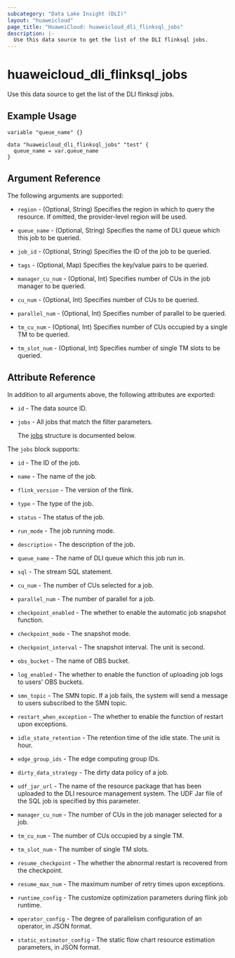 ```yaml
---
subcategory: "Data Lake Insight (DLI)"
layout: "huaweicloud"
page_title: "HuaweiCloud: huaweicloud_dli_flinksql_jobs"
description: |-
  Use this data source to get the list of the DLI flinksql jobs.
---
```


# huaweicloud_dli_flinksql_jobs

Use this data source to get the list of the DLI flinksql jobs.

## Example Usage

```hcl
variable "queue_name" {}

data "huaweicloud_dli_flinksql_jobs" "test" {
  queue_name = var.queue_name
}
```

## Argument Reference

The following arguments are supported:

* `region` - (Optional, String) Specifies the region in which to query the resource.
  If omitted, the provider-level region will be used.

* `queue_name` - (Optional, String) Specifies the name of DLI queue which this job to be queried.

* `job_id` - (Optional, String) Specifies the ID of the job to be queried.

* `tags` - (Optional, Map) Specifies the key/value pairs to be queried.

* `manager_cu_num` - (Optional, Int) Specifies number of CUs in the job manager to be queried.

* `cu_num` - (Optional, Int) Specifies number of CUs to be queried.

* `parallel_num` - (Optional, Int) Specifies number of parallel to be queried.

* `tm_cu_num` - (Optional, Int) Specifies number of CUs occupied by a single TM to be queried.

* `tm_slot_num` - (Optional, Int) Specifies number of single TM slots to be queried.

## Attribute Reference

In addition to all arguments above, the following attributes are exported:

* `id` - The data source ID.

* `jobs` - All jobs that match the filter parameters.

  The [jobs](#job_list_jobs_struct) structure is documented below.

<a name="job_list_jobs_struct"></a>
The `jobs` block supports:

* `id` - The ID of the job.

* `name` - The name of the job.

* `flink_version` - The version of the flink.

* `type` - The type of the job.

* `status` - The status of the job.

* `run_mode` - The job running mode.

* `description` - The description of the job.

* `queue_name` - The name of DLI queue which this job run in.

* `sql` - The stream SQL statement.

* `cu_num` - The number of CUs selected for a job.

* `parallel_num` - The number of parallel for a job.

* `checkpoint_enabled` - The whether to enable the automatic job snapshot function.

* `checkpoint_mode` - The snapshot mode.

* `checkpoint_interval` - The snapshot interval. The unit is second.

* `obs_bucket` - The name of OBS bucket.

* `log_enabled` - The whether to enable the function of uploading job logs to users' OBS buckets.

* `smn_topic` - The SMN topic. If a job fails, the system will send a message to users subscribed to the SMN topic.

* `restart_when_exception` - The whether to enable the function of restart upon exceptions.

* `idle_state_retention` - The retention time of the idle state. The unit is hour.

* `edge_group_ids` - The edge computing group IDs.

* `dirty_data_strategy` - The dirty data policy of a job.

* `udf_jar_url` - The name of the resource package that has been uploaded to the
  DLI resource management system. The UDF Jar file of the SQL job is specified by this parameter.

* `manager_cu_num` - The number of CUs in the job manager selected for a job.

* `tm_cu_num` - The number of CUs occupied by a single TM.

* `tm_slot_num` - The number of single TM slots.

* `resume_checkpoint` - The whether the abnormal restart is recovered from the checkpoint.

* `resume_max_num` - The maximum number of retry times upon exceptions.

* `runtime_config` - The customize optimization parameters during flink job runtime.

* `operator_config` - The degree of parallelism configuration of an operator, in JSON format.

* `static_estimator_config` - The static flow chart resource estimation parameters, in JSON format.

